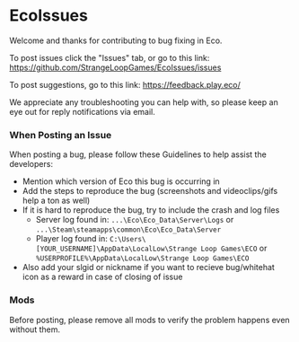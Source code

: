 # EcoIssues

Welcome and thanks for contributing to bug fixing in Eco.

To post issues click the "Issues" tab, or go to this link: https://github.com/StrangeLoopGames/EcoIssues/issues

To post suggestions, go to this link: https://feedback.play.eco/

We appreciate any troubleshooting you can help with, so please keep an eye out for reply notifications via email.

### When Posting an Issue

When posting a bug, please follow these Guidelines to help assist the developers:
- Mention which version of Eco this bug is occurring in
- Add the steps to reproduce the bug (screenshots and videoclips/gifs help a ton as well)
- If it is hard to reproduce the bug, try to include the crash and log files
  - Server log found in: `...\Eco\Eco_Data\Server\Logs` or `...\Steam\steamapps\common\Eco\Eco_Data\Server`
  - Player log found in: `C:\Users\[YOUR_USERNAME]\AppData\LocalLow\Strange Loop Games\ECO` or `%USERPROFILE%\AppData\LocalLow\Strange Loop Games\ECO`
- Also add your slgid or nickname if you want to recieve bug/whitehat icon as a reward in case of closing of issue

### Mods
Before posting, please remove all mods to verify the problem happens even without them.
